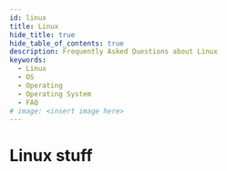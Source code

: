 ```yaml
---
id: linux
title: Linux
hide_title: true
hide_table_of_contents: true
description: Frequently Asked Questions about Linux
keywords:
  - Linux
  - OS
  - Operating
  - Operating System
  - FAQ
# image: <insert image here>
---
```



# Linux stuff
